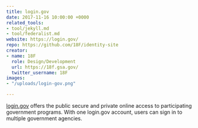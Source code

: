 ```yaml
---
title: login.gov
date: 2017-11-16 10:00:00 +0000
related_tools:
- tool/jekyll.md
- tool/federalist.md
website: https://login.gov/
repo: https://github.com/18F/identity-site
creator:
- name: 18F
  role: Design/Development
  url: https://18f.gsa.gov/
  twitter_username: 18F
images:
- "/uploads/login-gov.png"

---
```

[login.gov](https://login.gov/) offers the public secure and private online access to participating government programs. With one login.gov account, users can sign in to multiple government agencies.
